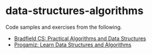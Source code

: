 # data-structures-algorithms

Code samples and exercises from the following.
- [Bradfield CS: Practical Algorithms and Data Structures](https://bradfieldcs.com/algos/)
- [Progamiz: Learn Data Structures and Algorithms](https://www.programiz.com/dsa)
